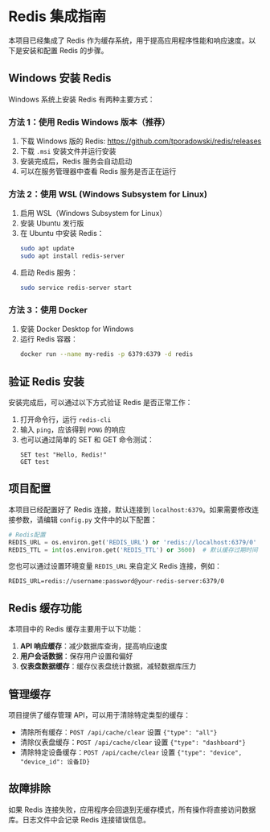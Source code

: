 # Redis 集成指南

本项目已经集成了 Redis 作为缓存系统，用于提高应用程序性能和响应速度。以下是安装和配置 Redis 的步骤。

## Windows 安装 Redis

Windows 系统上安装 Redis 有两种主要方式：

### 方法 1：使用 Redis Windows 版本（推荐）

1. 下载 Windows 版的 Redis: https://github.com/tporadowski/redis/releases
2. 下载 `.msi` 安装文件并运行安装
3. 安装完成后，Redis 服务会自动启动
4. 可以在服务管理器中查看 Redis 服务是否正在运行

### 方法 2：使用 WSL (Windows Subsystem for Linux)

1. 启用 WSL（Windows Subsystem for Linux）
2. 安装 Ubuntu 发行版
3. 在 Ubuntu 中安装 Redis：
   ```bash
   sudo apt update
   sudo apt install redis-server
   ```
4. 启动 Redis 服务：
   ```bash
   sudo service redis-server start
   ```

### 方法 3：使用 Docker

1. 安装 Docker Desktop for Windows
2. 运行 Redis 容器：
   ```bash
   docker run --name my-redis -p 6379:6379 -d redis
   ```

## 验证 Redis 安装

安装完成后，可以通过以下方式验证 Redis 是否正常工作：

1. 打开命令行，运行 `redis-cli`
2. 输入 `ping`，应该得到 `PONG` 的响应
3. 也可以通过简单的 SET 和 GET 命令测试：
   ```
   SET test "Hello, Redis!"
   GET test
   ```

## 项目配置

本项目已经配置好了 Redis 连接，默认连接到 `localhost:6379`。如果需要修改连接参数，请编辑 `config.py` 文件中的以下配置：

```python
# Redis配置
REDIS_URL = os.environ.get('REDIS_URL') or 'redis://localhost:6379/0'
REDIS_TTL = int(os.environ.get('REDIS_TTL') or 3600)  # 默认缓存过期时间（秒）
```

您也可以通过设置环境变量 `REDIS_URL` 来自定义 Redis 连接，例如：

```
REDIS_URL=redis://username:password@your-redis-server:6379/0
```

## Redis 缓存功能

本项目中的 Redis 缓存主要用于以下功能：

1. **API 响应缓存**：减少数据库查询，提高响应速度
2. **用户会话数据**：保存用户设置和偏好
3. **仪表盘数据缓存**：缓存仪表盘统计数据，减轻数据库压力

## 管理缓存

项目提供了缓存管理 API，可以用于清除特定类型的缓存：

- 清除所有缓存：`POST /api/cache/clear` 设置 `{"type": "all"}`
- 清除仪表盘缓存：`POST /api/cache/clear` 设置 `{"type": "dashboard"}`
- 清除特定设备缓存：`POST /api/cache/clear` 设置 `{"type": "device", "device_id": 设备ID}`

## 故障排除

如果 Redis 连接失败，应用程序会回退到无缓存模式，所有操作将直接访问数据库。日志文件中会记录 Redis 连接错误信息。
